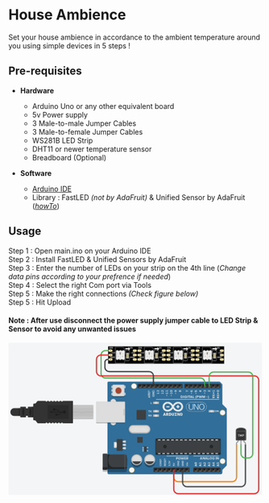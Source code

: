 # House Ambience
Set your house ambience in accordance to the ambient temperature around you using simple devices in 5 steps !

## Pre-requisites

* **Hardware**
  + Arduino Uno or any other equivalent board
  + 5v Power supply
  + 3 Male-to-male Jumper Cables
  + 3 Male-to-female Jumper Cables
  + WS281B LED Strip
  + DHT11 or newer temperature sensor
  + Breadboard (Optional)

* **Software**
  + [Arduino IDE](https://www.arduino.cc/en/software "Download Arduino IDE")
  + Library : FastLED *(not by AdaFruit)* & Unified Sensor by AdaFruit  (*[howTo](https://docs.arduino.cc/software/ide-v1/tutorials/installing-libraries)*)

## Usage

  Step 1 : Open main.ino on your Arduino IDE\
  Step 2 : Install FastLED & Unified Sensors by AdaFruit\
  Step 3 : Enter the number of LEDs on your strip on the 4th line (*Change data pins according to your prefrence if needed*)\
  Step 4 : Select the right Com port via Tools\
  Step 5 : Make the right connections *(Check figure below)*\
  Step 5 : Hit Upload
  
  #### Note : After use disconnect the power supply jumper cable to LED Strip & Sensor to avoid any unwanted issues

  ![Connections](https://github.com/Pranav941/house-ambience/blob/main/resource/Untitled.png?raw=true)
